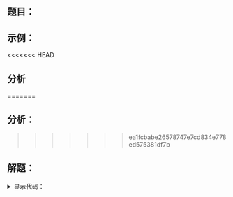 ## 题目：

## 示例：

<<<<<<< HEAD
## 分析
=======
## 分析：
>>>>>>> ea1fcbabe26578747e7cd834e778ed575381df7b

## 解题：

<details>
<summary>显示代码：</summary>

```python

```

</details>
